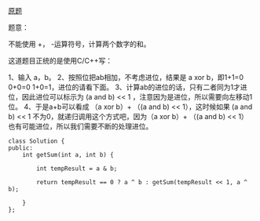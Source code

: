 [原题](https://leetcode.com/problems/sum-of-two-integers/)

题意：

不能使用 +， -运算符号，计算两个数字的和。

这道题目正统的是使用C/C++写：

1、输入 a，b。 
2、按照位把ab相加，不考虑进位，结果是 a xor b，即1+1=0 0+0=0 1+0=1，进位的请看下面。
3、计算ab的进位的话，只有二者同为1才进位，因此进位可以标示为 (a and b) << 1 ，注意因为是进位，所以需要向左移动1位。
4、于是a+b可以看成 （a xor b）+ （(a and b) << 1），这时候如果 (a and b) << 1 不为0，就递归调用这个方式吧，因为（a xor b）+ （(a and b) << 1） 也有可能进位，所以我们需要不断的处理进位。

```
class Solution {
public:
    int getSum(int a, int b) {
        
        int tempResult = a & b;
        
        return tempResult == 0 ? a ^ b : getSum(tempResult << 1, a ^ b);
    
    }
};
```
